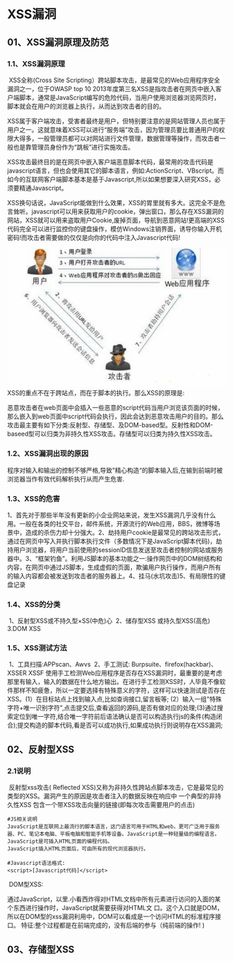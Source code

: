 # XSS漏洞

## 01、XSS漏洞原理及防范

### 1.1、XSS漏洞原理

​	XSS全称(Cross Site Scripting）跨站脚本攻击，是最常见的Web应用程序安全漏洞之一，位于OWASP top 10 2013年度第三名XSS是指攻击者在网页中嵌入客户端脚本，通常是JavaScript编写的危险代码，当用户使用浏览器浏览网页时，脚本就会在用户的浏览器上执行，从而达到攻击者的目的。

​	XSS属于客户端攻击，受害者最终是用户，但特别要注意的是网站管理人员也属于用户之一。这就意味着XSS可以进行“服务端”攻击，因为管理员要比普通用户的权限大得多，一般管理员都可以对网站进行文件管理，数据管理等操作，而攻击者一般也是靠管理员身份作为“跳板”进行实施攻击。

​	XSS攻击最终目的是在网页中嵌入客户端恶意脚本代码，最常用的攻击代码是javascript语言，但也会使用其它的脚本语言，例如:ActionScript、VBscript。而如今的互联网客户端脚本基本是基于Javascript,所以如果想要深入研究XSS，必须要精通Javascript。

​	XSS换句话说，JavaScript能做到什么效果，XSS的胃里就有多大。这完全不是危言耸听。javascript可以用来获取用户的cookie，弹出窗口，那么存在XSS漏洞的网站，XSS就可以用来盗取用户Cookie,废掉页面，导航到恶意网站!更高端的XSS代码完全可以进行监控你的键盘操作，模仿Windows注销界面，诱导你输入开机密码!而攻击者需要做的仅仅是向你的代码中注入Javascript代码!

![image-20241023102536039](\typora-user-images\image-20241023102536039.png)
XSS的重点不在于跨站点，而在于脚本的执行。那么XSS的原理是:

​	恶意攻击者在web页面中会插入一些恶意的script代码当用户浏览该页面的时候，那么嵌入到web页面中script代码会执行，因此会达到恶意攻击用户的目的。那么攻击最主要有如下分类:反射型、存储型、及DOM-based型。反射性和DOM-baseed型可以归类为非持久性XSS攻击。存储型可以归类为持久性XSS攻击。

### 1.2、XSS漏洞出现的原因

程序对输入和输出的控制不够严格,导致"精心构造“的脚本输入后,在输到前端时被浏览器当作有效代码解析执行从而产生危害.

### 1.3、XSS的危害

​	1、首先对于那些半年没有更新的小企业网站来说，发生XSS漏洞几乎没有什么用。一般在各类的社交平台，邮件系统，开源流行的Web应用，BBS，微博等场景中，造成的杀伤力却十分强大。
​	2、劫持用户cookie是最常见的跨站攻击形式，通过在网页中写入并执行脚本执行文件（多数情况下是JavaScript脚本代码)，劫持用户浏览器，将用户当前使用的sessionlD信息发送至攻击者控制的网站或服务器中。
​	3、“框架钓鱼”。利用JS脚本的基本功能之一:操作网页中的DOM树结构和内容，在网页中通过JS脚本，生成虚假的页面，欺骗用户执行操作，而用户所有的输入内容都会被发送到攻击者的服务器上。
​	4、挂马(水坑攻击)5、有局限性的键盘记录

### 1.4、XSS的分类

​	1、反射型XSS或不持久型×SS(中危)心
​	2、储存型XSS 或持久型XSS(高危)
​	3.DOM XSS

### 1.5、XSS测试方法

​	1、工具扫描:APPscan、Awvs
​	2、手工测试: Burpsuite、firefox(hackbar)、XSSER XSSF
​	使用手工检测Web应用程序是否存在XSS漏洞时，最重要的是考虑那里有输入，输入的数据在什么地方输出。在进行手工检测XSS时，人毕竟不像软件那样不知疲惫，所以一定要选择有特殊意义的字符，这样可以快速测试是否存在XSS。
​		(1）在目标站点上找到输入点,比如查询接口,留言板等;
​		(2）输入一组"特殊字符+唯一识别字符",点击提交后,查看返回的源码,是否有做对应的处理;
​		(3)通过搜索定位到唯一字符,结合唯一字符前后语法确认是否可以构造执行js的条件(构造闭合);提交构造的脚本代码,看是否可以成功执行,如果成功执行则说明存在XSS漏洞;

## 02、反射型XSS

### 2.1说明

​	反射型xss攻击( Reflected XSS)又称为非持久性跨站点脚本攻击，它是最常见的类型的XSS。漏洞产生的原因是攻击者注入的数据反映在响应中
一个典型的非持久性XSS
包含一个带XSS攻击向量的链接(即每次攻击需要用户的点击)

```shell
#JS相关说明
JavaScript是互联网上最流行的脚本语言，这门语言可用于HTML和web，更可广泛用于服务器、PC、笔记本电脑、平板电脑和智能手机等设备。JavaScript是一种轻量级的编程语言。
JavaScript是可插入HTML页面的编程代码。
JavaScript插入HTML页面后，可由所有的现代浏览器执行。

#Javascript语法格式:
<script>[Javascript代码]</script>

```

​	DOM型XSS:

​	通过JavaScript，以里.小看西炸得对HTML文档中所有元素进行访问的入面的某个东西进行操作时，JavaScript就需要获得对HTML文
口。这个入口就是DOM，所以在DOM型的xss漏洞利用中，DOM可以看成是一个访问HTML的标准程序接口。
特征:整个过程都是在前端完成的，没有后端的参与（纯前端的操作! )

## 03、存储型XSS
